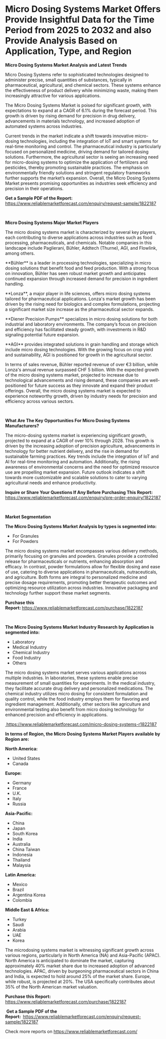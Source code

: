 <p><h1>Micro Dosing Systems Market Offers Provide Insightful Data for the Time Period from 2025 to 2032 and also Provide Analysis Based on Application, Type, and Region</h1></p><p><strong>Micro Dosing Systems Market Analysis and Latest Trends</strong></p>
<p><p>Micro Dosing Systems refer to sophisticated technologies designed to administer precise, small quantities of substances, typically in pharmaceutical, agricultural, and chemical sectors. These systems enhance the effectiveness of product delivery while minimizing waste, making them increasingly attractive for various applications. </p><p>The Micro Dosing Systems Market is poised for significant growth, with expectations to expand at a CAGR of 6.1% during the forecast period. This growth is driven by rising demand for precision in drug delivery, advancements in materials technology, and increased adoption of automated systems across industries. </p><p>Current trends in the market indicate a shift towards innovative micro-dosing technologies, including the integration of IoT and smart systems for real-time monitoring and control. The pharmaceutical industry is particularly focused on personalized medicine, driving demand for tailored dosing solutions. Furthermore, the agricultural sector is seeing an increasing need for micro-dosing systems to optimize the application of fertilizers and pesticides, thereby promoting sustainable practices. The emphasis on environmentally friendly solutions and stringent regulatory frameworks further supports the market’s expansion. Overall, the Micro Dosing Systems Market presents promising opportunities as industries seek efficiency and precision in their operations.</p></p>
<p><strong>Get a Sample PDF of the Report:&nbsp;</strong> <a href="https://www.reliablemarketforecast.com/enquiry/request-sample/1822187?utm_campaign=1766&utm_medium=2&utm_source=Github&utm_content=ia&utm_term=18022025&utm_id=micro-dosing-systems">https://www.reliablemarketforecast.com/enquiry/request-sample/1822187</a></p>
<p>&nbsp;</p>
<p><strong>Micro Dosing Systems Major Market Players</strong></p>
<p><p>The micro dosing systems market is characterized by several key players, each contributing to diverse applications across industries such as food processing, pharmaceuticals, and chemicals. Notable companies in this landscape include Paglierani, Bühler, Addtech (Thurne), AGI, and Flowlink, among others.</p><p>**Bühler** is a leader in processing technologies, specializing in micro dosing solutions that benefit food and feed production. With a strong focus on innovation, Bühler has seen robust market growth and anticipates continued expansion through increased demand for precision in ingredient handling.</p><p>**Lonza**, a major player in life sciences, offers micro dosing systems tailored for pharmaceutical applications. Lonza's market growth has been driven by the rising need for biologics and complex formulations, projecting a significant market size increase as the pharmaceutical sector expands.</p><p>**Diener Precision Pumps** specializes in micro dosing solutions for both industrial and laboratory environments. The company’s focus on precision and efficiency has facilitated steady growth, with investments in R&D signaling potential future expansion.</p><p>**AGI** provides integrated solutions in grain handling and storage which include micro dosing technologies. With the growing focus on crop yield and sustainability, AGI is positioned for growth in the agricultural sector.</p><p>In terms of sales revenue, Bühler reported revenue of over €3 billion, while Lonza's annual revenue surpassed CHF 5 billion. With the expected growth of the micro dosing systems market, projected to increase due to technological advancements and rising demand, these companies are well-positioned for future success as they innovate and expand their product offerings. Overall, the micro dosing systems market is expected to experience noteworthy growth, driven by industry needs for precision and efficiency across various sectors.</p></p>
<p>&nbsp;</p>
<p><strong>What Are The Key Opportunities For Micro Dosing Systems Manufacturers?</strong></p>
<p><p>The micro-dosing systems market is experiencing significant growth, projected to expand at a CAGR of over 10% through 2028. This growth is driven by the increasing adoption of precision agriculture, advancements in technology for better nutrient delivery, and the rise in demand for sustainable farming practices. Key trends include the integration of IoT and AI for real-time monitoring and automation. Additionally, the rising awareness of environmental concerns and the need for optimized resource use are propelling market expansion. Future outlook indicates a shift towards more customizable and scalable solutions to cater to varying agricultural needs and enhance productivity.</p></p>
<p><strong>Inquire or Share Your Questions If Any Before Purchasing This Report:</strong> <a href="https://www.reliablemarketforecast.com/enquiry/pre-order-enquiry/1822187?utm_campaign=1766&utm_medium=2&utm_source=Github&utm_content=ia&utm_term=18022025&utm_id=micro-dosing-systems">https://www.reliablemarketforecast.com/enquiry/pre-order-enquiry/1822187</a></p>
<p>&nbsp;</p>
<p><strong>Market Segmentation</strong></p>
<p><strong>The Micro Dosing Systems Market Analysis by types is segmented into:</strong></p>
<p><ul><li>For Granules</li><li>For Powders</li></ul></p>
<p><p>The micro dosing systems market encompasses various delivery methods, primarily focusing on granules and powders. Granules provide a controlled release for pharmaceuticals or nutrients, enhancing absorption and efficacy. In contrast, powder formulations allow for flexible dosing and ease of use, catering to diverse applications in pharmaceuticals, nutraceuticals, and agriculture. Both forms are integral to personalized medicine and precise dosage requirements, promoting better therapeutic outcomes and optimizing resource utilization across industries. Innovative packaging and technology further support these market segments.</p></p>
<p><strong>Purchase this Report:&nbsp;</strong><a href="https://www.reliablemarketforecast.com/purchase/1822187?utm_campaign=1766&utm_medium=2&utm_source=Github&utm_content=ia&utm_term=18022025&utm_id=micro-dosing-systems">https://www.reliablemarketforecast.com/purchase/1822187</a></p>
<p>&nbsp;</p>
<p><strong>The Micro Dosing Systems Market Industry Research by Application is segmented into:</strong></p>
<p><ul><li>Laboratory</li><li>Medical Industry</li><li>Chemical Industry</li><li>Food Industry</li><li>Others</li></ul></p>
<p><p>The micro dosing systems market serves various applications across multiple industries. In laboratories, these systems enable precise measurement of small quantities for experiments. In the medical industry, they facilitate accurate drug delivery and personalized medications. The chemical industry utilizes micro dosing for consistent formulation and quality control, while the food industry employs them for flavoring and ingredient management. Additionally, other sectors like agriculture and environmental testing also benefit from micro dosing technology for enhanced precision and efficiency in applications.</p></p>
<p><a href="https://www.reliablemarketforecast.com/micro-dosing-systems-r1822187?utm_campaign=1766&utm_medium=2&utm_source=Github&utm_content=ia&utm_term=18022025&utm_id=micro-dosing-systems">&nbsp;https://www.reliablemarketforecast.com/micro-dosing-systems-r1822187</a></p>
<p><strong>In terms of Region, the Micro Dosing Systems Market Players available by Region are:</strong></p>
<p>
    <p> <strong> North America: </strong>
        <ul>
            <li>United States</li>
            <li>Canada</li>
        </ul>
        </p> 
    <p> <strong> Europe: </strong>
        <ul>
            <li>Germany</li>
            <li>France</li>
            <li>U.K.</li>
            <li>Italy</li>
            <li>Russia</li>
        </ul>
        </p> 
    <p> <strong> Asia-Pacific: </strong>
        <ul>
            <li>China</li>
            <li>Japan</li>
            <li>South Korea</li>
            <li>India</li>
            <li>Australia</li>
            <li>China Taiwan</li>
            <li>Indonesia</li>
            <li>Thailand</li>
            <li>Malaysia</li>
        </ul>
        </p> 
    <p> <strong> Latin America: </strong>
        <ul>
            <li>Mexico</li>
            <li>Brazil</li>
            <li>Argentina Korea</li>
            <li>Colombia</li>
        </ul>
        </p> 
    <p> <strong> Middle East & Africa: </strong>
        <ul>
            <li>Turkey</li>
            <li>Saudi</li>
            <li>Arabia</li>
            <li>UAE</li>
            <li>Korea</li>
        </ul>
    </p>
    </p>
<p><p>The microdosing systems market is witnessing significant growth across various regions, particularly in North America (NA) and Asia-Pacific (APAC). North America is anticipated to dominate the market, capturing approximately 40% market share due to increased adoption of advanced technologies. APAC, driven by burgeoning pharmaceutical sectors in China and India, is expected to hold around 25% of the market share. Europe, while robust, is projected at 20%. The USA specifically contributes about 35% of the North American market valuation.</p></p>
<p><strong>Purchase this Report: </strong><a href="https://www.reliablemarketforecast.com/purchase/1822187?utm_campaign=1766&utm_medium=2&utm_source=Github&utm_content=ia&utm_term=18022025&utm_id=micro-dosing-systems">https://www.reliablemarketforecast.com/purchase/1822187</a></p>
<p>&nbsp;<strong>Get a Sample PDF of the Report:&nbsp;&nbsp;</strong><a href="https://www.reliablemarketforecast.com/enquiry/request-sample/1822187?utm_campaign=1766&utm_medium=2&utm_source=Github&utm_content=ia&utm_term=18022025&utm_id=micro-dosing-systems">https://www.reliablemarketforecast.com/enquiry/request-sample/1822187</a></p>
<p><strong></strong></p>
<p>Check more reports on <a href="https://www.reliablemarketforecast.com/?utm_campaign=1766&utm_medium=2&utm_source=Github&utm_content=ia&utm_term=18022025&utm_id=micro-dosing-systems">https://www.reliablemarketforecast.com/</a></p>
